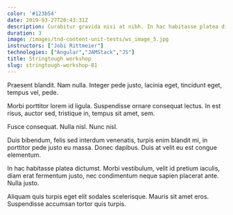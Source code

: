 ```yaml
---
color: '#123b54'
date: 2019-03-27T20:43:31Z
description: Curabitur gravida nisi at nibh. In hac habitasse platea dictumst.
duration: 3
image: /images/tnd-content-unit-tests/ws_image_5.jpg
instructors: ["Jobi Rittmeier"]
technologies: ["Angular","JAMStack","JS"]
title: Stringtough workshop
slug: stringtough-workshop-81
---
```

Praesent blandit. Nam nulla. Integer pede justo, lacinia eget, tincidunt eget, tempus vel, pede.

Morbi porttitor lorem id ligula. Suspendisse ornare consequat lectus. In est risus, auctor sed, tristique in, tempus sit amet, sem.

Fusce consequat. Nulla nisl. Nunc nisl.

Duis bibendum, felis sed interdum venenatis, turpis enim blandit mi, in porttitor pede justo eu massa. Donec dapibus. Duis at velit eu est congue elementum.

In hac habitasse platea dictumst. Morbi vestibulum, velit id pretium iaculis, diam erat fermentum justo, nec condimentum neque sapien placerat ante. Nulla justo.

Aliquam quis turpis eget elit sodales scelerisque. Mauris sit amet eros. Suspendisse accumsan tortor quis turpis.
